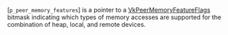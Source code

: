 [`p_peer_memory_features`] is a pointer to a
[VkPeerMemoryFeatureFlags]() bitmask indicating which types of memory
accesses are supported for the combination of heap, local, and remote
devices.